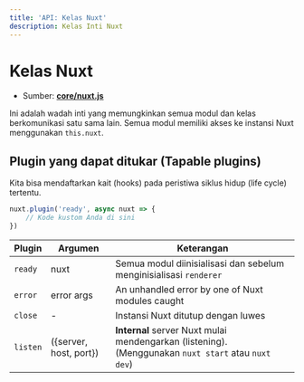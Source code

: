 ```yaml
---
title: 'API: Kelas Nuxt'
description: Kelas Inti Nuxt
---
```


# Kelas Nuxt

- Sumber: **[core/nuxt.js](https://github.com/nuxt/nuxt.js/blob/dev/lib/core/nuxt.js)**

Ini adalah wadah inti yang memungkinkan semua modul dan kelas berkomunikasi satu sama lain. Semua modul memiliki akses ke instansi Nuxt menggunakan `this.nuxt`.

## Plugin yang dapat ditukar (Tapable plugins)

Kita bisa mendaftarkan kait (hooks) pada peristiwa siklus hidup (life cycle) tertentu.

```js
nuxt.plugin('ready', async nuxt => {
    // Kode kustom Anda di sini
})
```

Plugin | Argumen | Keterangan
--- | --- | ---
`ready` | nuxt | Semua modul diinisialisasi dan sebelum menginisialisasi `renderer`
`error` | error args | An unhandled error by one of Nuxt modules caught
`close` | - | Instansi Nuxt ditutup dengan luwes
`listen` | ({server, host, port}) | **Internal** server Nuxt mulai mendengarkan (listening). (Menggunakan `nuxt start` atau `nuxt dev`)
